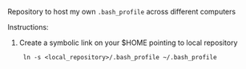 Repository to host my own `.bash_profile` across different computers

Instructions:

1. Create a symbolic link on your $HOME pointing to local repository 

		ln -s <local_repository>/.bash_profile ~/.bash_profile
